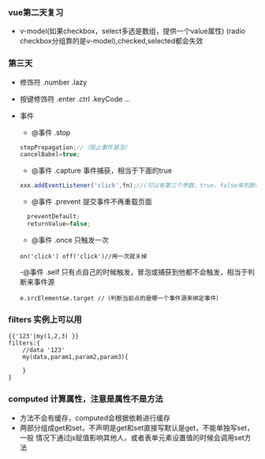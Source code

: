 ### vue第二天复习

- v-model(如果checkbox，select多选是数组，提供一个value属性)
(radio checkbox分组靠的是v-model),checked,selected都会失效

### 第三天
- 修饰符 .number .lazy
- 按键修饰符 .enter .ctrl .keyCode ...
- 事件  
  - @事件 .stop 
  ```javascript
  stopPropagation;//（阻止事件冒泡） 
  cancelBabel=true;
  ```
  - @事件 .capture 事件捕获，相当于下面的true
  ```javascript
  xxx.addEventListener('click',fn);//(可以有第三个参数，true，false来判断是捕获阶段还是冒泡阶段执行，默认false冒泡)
  ```
  
  - @事件 .prevent 提交事件不再重载页面
  ```javascript
    preventDefault;
    returnValue=false;
  ```
 
  - @事件 .once 只触发一次
  ```
  on('click') off('click')//用一次就关掉
  ```
  -@事件 .self 只有点自己的时候触发，冒泡或捕获到他都不会触发，相当于判断来事件源
  ```
  e.srcElement&e.target //（判断当前点的是哪一个事件源来绑定事件）
  ```
  
### filters 实例上可以用
```
{{'123'|my(1,2,3) }}
filters:{
    //data '123'
    my(data,param1,param2,param3){
        
    }
}
```

### computed 计算属性，注意是属性不是方法
- 方法不会有缓存，computed会根据依赖进行缓存
- 两部分组成get和set，不声明是get和set直接写默认是get，不能单独写set，一般
情况下通过js赋值影响其他人，或者表单元素设置值的时候会调用set方法